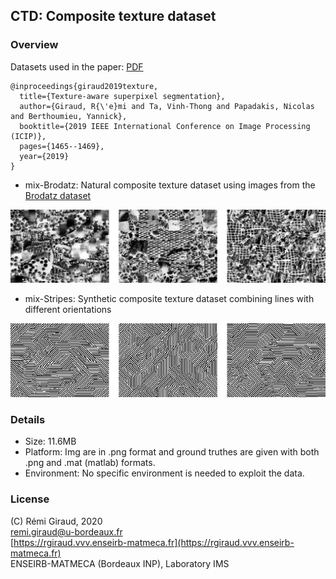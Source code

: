 ## CTD: Composite texture dataset 

### Overview

Datasets used in the paper: [PDF](https://hal.archives-ouvertes.fr/hal-01510063/document)
```
@inproceedings{giraud2019texture,
  title={Texture-aware superpixel segmentation},
  author={Giraud, R{\'e}mi and Ta, Vinh-Thong and Papadakis, Nicolas and Berthoumieu, Yannick},
  booktitle={2019 IEEE International Conference on Image Processing (ICIP)},
  pages={1465--1469},
  year={2019}
}
```

- mix-Brodatz: Natural composite texture dataset using images from the [Brodatz dataset](http://sipi.usc.edu/database/database.php?volume=textures) 

![image](./Figures/ctd_brodatz.png)

- mix-Stripes: Synthetic composite texture dataset combining lines with different orientations 

![image](./Figures/ctd_stripes.png)


### Details

- Size: 11.6MB  
- Platform: Img are in .png format and ground truthes are given with both .png and .mat (matlab) formats.   
- Environment: No specific environment is needed to exploit the data. 


### License

(C) Rémi Giraud, 2020  
remi.giraud@u-bordeaux.fr  
[https://rgiraud.vvv.enseirb-matmeca.fr](https://rgiraud.vvv.enseirb-matmeca.fr)  
ENSEIRB-MATMECA (Bordeaux INP), Laboratory IMS










